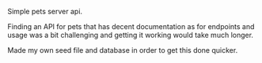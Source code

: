 Simple pets server api.

Finding an API for pets that has decent documentation as for endpoints and usage was a bit challenging and getting it working would take much longer.

Made my own seed file and database in order to get this done quicker.
